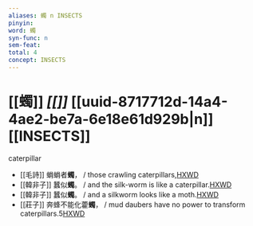 ```yaml
---
aliases: 蠋 n INSECTS
pinyin: 
word: 蠋
syn-func: n
sem-feat: 
total: 4
concept: INSECTS 
---
```

# [[蠋]] *[[]]*  [[uuid-8717712d-14a4-4ae2-be7a-6e18e61d929b|n]] [[INSECTS]]
caterpillar
 - [[毛詩]] 蜎蜎者**蠋**， / those crawling caterpillars,[HXWD](https://hxwd.org/textview.html?location=KR1c0001_tls_015-21a.10)
 - [[韓非子]] 蠶似**蠋**。 / and the silk-worm is like a caterpillar.[HXWD](https://hxwd.org/textview.html?location=KR3c0005_tls_023-7a.3)
 - [[韓非子]] 蠶似**蠋**。 / and a silkworm looks like a moth.[HXWD](https://hxwd.org/textview.html?location=KR3c0005_tls_030-98a.3)
 - [[莊子]] 奔蜂不能化藿**蠋**， / mud daubers have no power to transform caterpillars.5[HXWD](https://hxwd.org/textview.html?location=KR5c0126_tls_023-6a.4)